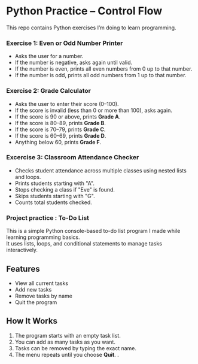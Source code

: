 # Python Practice – Control Flow

This repo contains Python exercises I’m doing to learn programming.

### Exercise 1: Even or Odd Number Printer
- Asks the user for a number.  
- If the number is negative, asks again until valid.  
- If the number is even, prints all even numbers from 0 up to that number.  
- If the number is odd, prints all odd numbers from 1 up to that number.  

### Exercise 2: Grade Calculator
- Asks the user to enter their score (0–100).  
- If the score is invalid (less than 0 or more than 100), asks again.  
- If the score is 90 or above, prints **Grade A**.  
- If the score is 80–89, prints **Grade B**.  
- If the score is 70–79, prints **Grade C**.  
- If the score is 60–69, prints **Grade D**.  
- Anything below 60, prints **Grade F**.  

### Excercise 3: Classroom Attendance Checker

- Checks student attendance across multiple classes using nested lists and loops.
- Prints students starting with "A".
- Stops checking a class if "Eve" is found.
- Skips students starting with "G".
- Counts total students checked.


### Project practice : To-Do List
This is a simple Python console-based to-do list program I made while learning programming basics.  
It uses lists, loops, and conditional statements to manage tasks interactively.

## Features
- View all current tasks  
- Add new tasks  
- Remove tasks by name  
- Quit the program  

## How It Works
1. The program starts with an empty task list.  
2. You can add as many tasks as you want.  
3. Tasks can be removed by typing the exact name.  
4. The menu repeats until you choose **Quit**.  .
